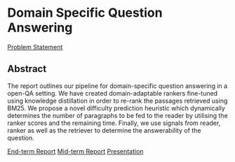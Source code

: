 # Domain Specific Question Answering
[Problem Statement](https://github.com/rdev12/Domain-Specific-Question-Answering-DevRev/blob/master/Problem_Statement.pdf)

## Abstract
The report outlines our pipeline for domain-specific question answering in a open-QA
setting. We have created domain-adaptable rankers fine-tuned using knowledge
distillation in order to re-rank the passages retrieved using BM25. We propose a novel
difficulty prediction heuristic which dynamically determines the number of paragraphs to
be fed to the reader by utilising the ranker scores and the remaining time. Finally, we use
signals from reader, ranker as well as the retriever to determine the answerability of the
question.

[End-term Report](https://github.com/rdev12/Domain-Specific-Question-Answering-DevRev/blob/master/End-term%20Report.pdf)
[Mid-term Report](https://github.com/rdev12/Domain-Specific-Question-Answering-DevRev/blob/master/Mid-term%20Report.pdf)
[Presentation](https://github.com/rdev12/Domain-Specific-Question-Answering-DevRev/blob/master/Presentation.pdf)
